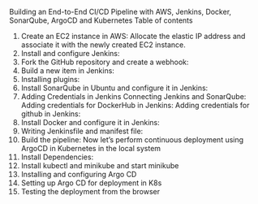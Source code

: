 Building an End-to-End CI/CD Pipeline with AWS, Jenkins, Docker, SonarQube, ArgoCD and Kubernetes
Table of contents
1. Create an EC2 instance in AWS:
Allocate the elastic IP address and associate it with the newly created EC2 instance.
2. Install and configure Jenkins:
3. Fork the GitHub repository and create a webhook:
4. Build a new item in Jenkins:
5. Installing plugins:
6. Install SonarQube in Ubuntu and configure it in Jenkins:
7. Adding Credentials in Jenkins
Connecting Jenkins and SonarQube:
Adding credentials for DockerHub in Jenkins:
Adding credentials for github in Jenkins:
8. Install Docker and configure it in Jenkins:
9. Writing Jenkinsfile and manifest file:
10. Build the pipeline:
Now let’s perform continuous deployment using ArgoCD in Kubernetes in the local system
1. Install Dependencies:
2. Install kubectl and minikube and start minikube
3. Installing and configuring Argo CD
4. Setting up Argo CD for deployment in K8s
5. Testing the deployment from the browser
